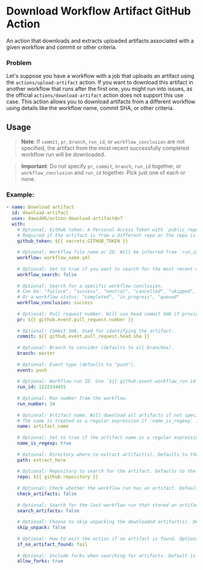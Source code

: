 # Download Workflow Artifact GitHub Action

An action that downloads and extracts uploaded artifacts associated with a given workflow and commit or other criteria.

### Problem

Let's suppose you have a workflow with a job that uploads an artifact using the `actions/upload-artifact` action. If you want to download this artifact in another workflow that runs after the first one, you might run into issues, as the official `actions/download-artifact` action does not support this use case. This action allows you to download artifacts from a different workflow using details like the workflow name, commit SHA, or other criteria.

## Usage

> **Note**: If `commit`, `pr`, `branch`, `run_id`, or `workflow_conclusion` are not specified, the artifact from the most recent successfully completed workflow run will be downloaded.

> **Important**: Do not specify `pr`, `commit`, `branch`, `run_id` together, or `workflow_conclusion` and `run_id` together. Pick just one of each or none.

### Example:

```yaml
- name: Download artifact
  id: download-artifact
  uses: dawidd6/action-download-artifact@v7
  with:
    # Optional: GitHub token. A Personal Access Token with `public_repo` scope if needed
    # Required if the artifact is from a different repo or the repo is private. Use `repo` scope or GitHub token with `read` permissions.
    github_token: ${{ secrets.GITHUB_TOKEN }}
    
    # Optional: Workflow file name or ID. Will be inferred from `run_id` if provided.
    workflow: workflow_name.yml
    
    # Optional: Set to true if you want to search for the most recent workflow matching the criteria.
    workflow_search: false
    
    # Optional: Search for a specific workflow conclusion.
    # Can be: "failure", "success", "neutral", "cancelled", "skipped", "timed_out", "action_required"
    # Or a workflow status: "completed", "in_progress", "queued"
    workflow_conclusion: success
    
    # Optional: Pull request number. Will use head commit SHA if provided.
    pr: ${{ github.event.pull_request.number }}
    
    # Optional: Commit SHA. Used for identifying the artifact.
    commit: ${{ github.event.pull_request.head.sha }}
    
    # Optional: Branch to consider (defaults to all branches).
    branch: master
    
    # Optional: Event type (defaults to "push").
    event: push
    
    # Optional: Workflow run ID. Use `${{ github.event.workflow_run.id }}` in a `workflow_run` event.
    run_id: 1122334455
    
    # Optional: Run number from the workflow.
    run_number: 34
    
    # Optional: Artifact name. Will download all artifacts if not specified.
    # The name is treated as a regular expression if `name_is_regexp` is true.
    name: artifact_name
    
    # Optional: Set to true if the artifact name is a regular expression.
    name_is_regexp: true
    
    # Optional: Directory where to extract artifact(s). Defaults to the current directory.
    path: extract_here
    
    # Optional: Repository to search for the artifact. Defaults to the current repo.
    repo: ${{ github.repository }}
    
    # Optional: Check whether the workflow run has an artifact. Default is false.
    check_artifacts: false
    
    # Optional: Search for the last workflow run that stored an artifact with the specified name.
    search_artifacts: false
    
    # Optional: Choose to skip unpacking the downloaded artifact(s). Default is false.
    skip_unpack: false
    
    # Optional: How to exit the action if no artifact is found. Options: "fail", "warn", "ignore". Default is "fail".
    if_no_artifact_found: fail
    
    # Optional: Include forks when searching for artifacts. Default is false.
    allow_forks: true
```
